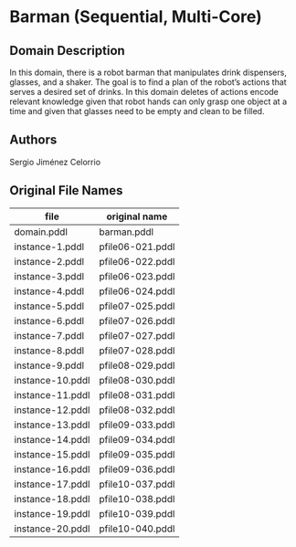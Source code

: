 # Barman (Sequential, Multi-Core)

## Domain Description

In this domain, there is a robot barman that manipulates drink dispensers, glasses, and a shaker.
The goal is to find a plan of the robot’s actions that serves a desired set of drinks.
In this domain deletes of actions encode relevant knowledge given that robot hands can only grasp one object at a time and given that glasses need to be empty and clean to be filled.

## Authors

Sergio Jiménez Celorrio

## Original File Names

| file             | original name    |
|------------------|------------------|
| domain.pddl      | barman.pddl      |
| instance-1.pddl  | pfile06-021.pddl |
| instance-2.pddl  | pfile06-022.pddl |
| instance-3.pddl  | pfile06-023.pddl |
| instance-4.pddl  | pfile06-024.pddl |
| instance-5.pddl  | pfile07-025.pddl |
| instance-6.pddl  | pfile07-026.pddl |
| instance-7.pddl  | pfile07-027.pddl |
| instance-8.pddl  | pfile07-028.pddl |
| instance-9.pddl  | pfile08-029.pddl |
| instance-10.pddl | pfile08-030.pddl |
| instance-11.pddl | pfile08-031.pddl |
| instance-12.pddl | pfile08-032.pddl |
| instance-13.pddl | pfile09-033.pddl |
| instance-14.pddl | pfile09-034.pddl |
| instance-15.pddl | pfile09-035.pddl |
| instance-16.pddl | pfile09-036.pddl |
| instance-17.pddl | pfile10-037.pddl |
| instance-18.pddl | pfile10-038.pddl |
| instance-19.pddl | pfile10-039.pddl |
| instance-20.pddl | pfile10-040.pddl |
